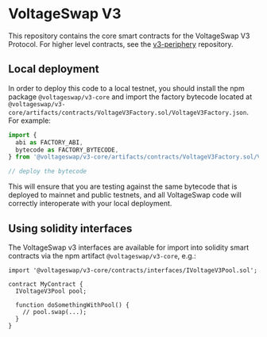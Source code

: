 # VoltageSwap V3

This repository contains the core smart contracts for the VoltageSwap V3 Protocol.
For higher level contracts, see the [v3-periphery](../v3-periphery/)
repository.

## Local deployment

In order to deploy this code to a local testnet, you should install the npm package
`@voltageswap/v3-core`
and import the factory bytecode located at
`@voltageswap/v3-core/artifacts/contracts/VoltageV3Factory.sol/VoltageV3Factory.json`.
For example:

```typescript
import {
  abi as FACTORY_ABI,
  bytecode as FACTORY_BYTECODE,
} from '@voltageswap/v3-core/artifacts/contracts/VoltageV3Factory.sol/VoltageV3Factory.json'

// deploy the bytecode
```

This will ensure that you are testing against the same bytecode that is deployed to
mainnet and public testnets, and all VoltageSwap code will correctly interoperate with
your local deployment.

## Using solidity interfaces

The VoltageSwap v3 interfaces are available for import into solidity smart contracts
via the npm artifact `@voltageswap/v3-core`, e.g.:

```solidity
import '@voltageswap/v3-core/contracts/interfaces/IVoltageV3Pool.sol';

contract MyContract {
  IVoltageV3Pool pool;

  function doSomethingWithPool() {
    // pool.swap(...);
  }
}

```
